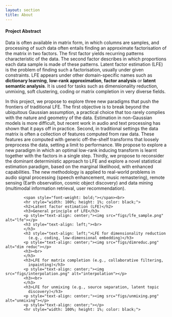 ```yaml
---
layout: section
title: About
---
```


#### Project Abstract

Data is often available in matrix form, in which columns are samples, and processing of such data often entails finding an approximate factorisation of the matrix in two factors. The first factor yields recurring patterns characteristic of the data. The second factor describes in which proportions each data sample is made of these patterns. Latent factor estimation (LFE) is the problem of finding such a factorisation, usually under given constraints. LFE appears under other domain-specific names such as **dictionary learning**, **low-rank approximation**, **factor analysis** or **latent semantic analysis**. It is used for tasks such as dimensionality reduction, unmixing, soft clustering, coding or matrix completion in very diverse fields.

In this project, we propose to explore three new paradigms that push the frontiers of traditional LFE. The first objective is to break beyond the ubiquitous Gaussian assumption, a practical choice that too rarely complies with the nature and geometry of the data. Estimation in non-Gaussian models is more difficult, but recent work in audio and text processing has shown that it pays off in practice. Second, in traditional settings the data matrix is often a collection of features computed from raw data. These features are computed with generic off-the-shelf transforms that loosely preprocess the data, setting a limit to performance. We propose to explore a new paradigm in which an optimal low-rank inducing transform is learnt together with the factors in a single step. Thirdly, we propose to reconsider the dominant deterministic approach to LFE and explore a novel statistical estimation paradigm, based on the marginal likelihood, with enhanced capabilities. The new methodology is applied to real-world problems in audio signal processing (speech enhancement, music remastering), remote sensing (Earth observation, cosmic object discovery) and data mining (multimodal information retrieval, user recommendation).

            <span style="font-weight: bold;"></span><br>
            <hr style="width: 100%; height: 1%; color: black;">
            <h2>Latent factor estimation (LFE)</h2>
            <h3>General principle of LFE</h3>
            <p style="text-align: center;"><img src="figs/lfe_sample.png" alt="lfe"></p>
            <h3 style="text-align: left;"><br>
            </h3>
            <h3 style="text-align: left;">LFE for dimensionality reduction
              (e.g., coding, low-dimensional embedding)</h3>
            <p style="text-align: center;"><img src="figs/dimreduc.png" alt="dim reduc"></p>
            <h3><br>
            </h3>
            <h3>LFE for matrix completion (e.g., collaborative filtering,
              inpainting)</h3>
            <p style="text-align: center;"><img src="figs/interpolation.png" alt="interpolation"></p>
            <h3><br>
            </h3>
            <h3>LFE for unmixing (e.g., source separation, latent topic
              discovery)</h3>
            <p style="text-align: center;"><img src="figs/unmixing.png" alt="unmixing"></p>
            <p style="text-align: center;"></p>
            <hr style="width: 100%; height: 1%; color: black;">